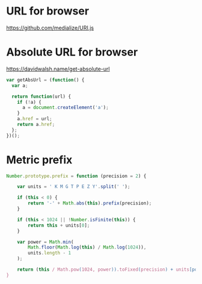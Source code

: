 # URL for browser

https://github.com/medialize/URI.js


# Absolute URL for browser

https://davidwalsh.name/get-absolute-url

```js
var getAbsUrl = (function() {
  var a;

  return function(url) {
    if (!a) {
      a = document.createElement('a');
    }
    a.href = url;
    return a.href;
  };
})();
```

# Metric prefix

```js
Number.prototype.prefix = function (precision = 2) {

    var units = ' K M G T P E Z Y'.split(' ');

    if (this < 0) {
        return '-' + Math.abs(this).prefix(precision);
    }

    if (this < 1024 || !Number.isFinite(this)) {
        return this + units[0];
    }

    var power = Math.min(
        Math.floor(Math.log(this) / Math.log(1024)),
        units.length - 1
    );

    return (this / Math.pow(1024, power)).toFixed(precision) + units[power];
}
```
